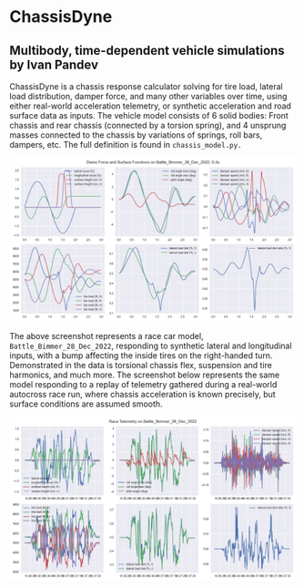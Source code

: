 # ChassisDyne
## Multibody, time-dependent vehicle simulations by Ivan Pandev

ChassisDyne is a chassis response calculator solving for tire load, lateral load distribution, damper force, and many other variables over time, using either real-world acceleration telemetry, or synthetic acceleration and road surface data as inputs. The vehicle model consists of 6 solid bodies: Front chassis and rear chassis (connected by a torsion spring), and 4 unsprung masses connected to the chassis by variations of springs, roll bars, dampers, etc. The full definition is found in `chassis_model.py.`

![alt text](https://github.com/IvanPandevEngineering/ChassisDyne_Alpha/blob/main/demo1.png)

The above screenshot represents a race car model, `Battle_Bimmer_28_Dec_2022`, responding to synthetic lateral and longitudinal inputs, with a bump affecting the inside tires on the right-handed turn. Demonstrated in the data is torsional chassis flex, suspension and tire harmonics, and much more. The screenshot below represents the same model responding to a replay of telemetry gathered during a real-world autocross race run, where chassis acceleration is known precisely, but surface conditions are assumed smooth.

![alt text](https://github.com/IvanPandevEngineering/ChassisDyne_Alpha/blob/main/demo2.png)
